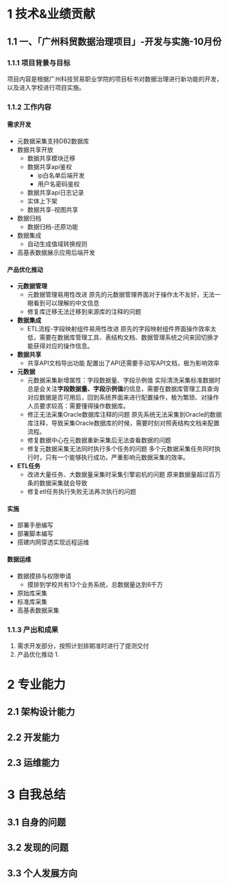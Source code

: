 # 1 技术&业绩贡献
## 1.1 一、「广州科贸数据治理项目」-开发与实施-10月份
### 1.1.1 项目背景与目标
项目内容是根据广州科技贸易职业学院的项目标书对数据治理进行新功能的开发，以及进入学校进行项目实施。
### 1.1.2 工作内容
#### 需求开发
- 元数据采集支持DB2数据库
- 数据共享开放
	- 数据共享模块迁移
	- 数据共享api鉴权
		- ip白名单后端开发
		- 用户名密码鉴权
	- 数据共享api日志记录
	- 实体上下架
	- 数据共享-视图共享
- 数据归档
	- 数据归档-还原功能
- 数据集成
	- 自动生成值域转换规则
- 高基表数据展示应用后端开发
#### 产品优化推动
- **元数据管理**
	- 元数据管理易用性改进
	 原先的元数据管理界面对于操作太不友好，无法一眼看到可以理解的中文信息
	- 修复库迁移无法迁移到来源库的注释的问题
- **数据集成**
	- ETL流程-字段映射组件易用性改进
	 原先的字段映射组件界面操作效率太低，需要在数据库管理工具、表结构文档、数据管理系统之间来回切换才能获得对应的操作信息。
- **数据共享**
	- 共享API文档导出功能
	 配置出了API还需要手动写API文档，极为影响效率
- **元数据**
	- 元数据采集新增属性：字段数据量、字段示例值
	 实际清洗采集标准数据时总是会关注**字段数据量、字段示例值**的信息，需要在数据库管理工具查询对应数据是否可用后，回到系统界面来进行配置操作，极为繁琐、对操作人员要求较高：需要懂得操作数据库。
	- 修正无法采集Oracle数据库注释的问题
	 原先系统无法采集到Oracle的数据库注释，导致采集Oracle数据库的时候，需要时刻对照表结构文档来配置流程。
	- 修复数据中心在元数据重新采集后无法查看数据的问题
	- 修复元数据采集无法同时执行多个任务的问题
	 多个元数据采集任务同时执行时，只有一个能够执行成功，严重影响元数据采集的效率。
- **ETL任务**
	- 改进大量任务、大数据量采集时采集引擎宕机的问题
	 原来数据量超过百万条的数据采集就会导致
	- 修复etl任务执行失败无法再次执行的问题
#### 实施
- 部署手册编写
- 部署脚本编写
- 搭建内网穿透实现远程运维
#### 数据运维
- 数据摸排与权限申请
	- 摸排到学校共有13个业务系统，总数据量达到6千万
- 原始库采集
- 标准库采集
- 高基表数据采集

### 1.1.3 产出和成果
1. 需求开发部分，按照计划排期准时进行了提测交付
2. 产品优化推动
	1. 


# 2 专业能力
## 2.1 架构设计能力
## 2.2 开发能力
## 2.3 运维能力


# 3 自我总结
## 3.1 自身的问题
## 3.2 发现的问题
## 3.3 个人发展方向